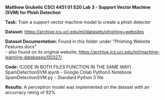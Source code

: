 **Matthew Grubelic 
CSCI 4451 01 S20 
Lab 3 - Support Vector Machine (SVM) for Phish Detection**



**Task:** Train a support vector machine model to create a phish detector

**Dataset:** https://archive.ics.uci.edu/ml/datasets/phishing+websites

**Dataset Documentation:** Found in this folder under "Phishing Website Features.docx"
	<br/>- also found on its original website, https://archive.ics.uci.edu/ml/machine-learning-databases/00327/
	
**Code:** 	(CODE IN BOTH FILES FUNCTION IN THE SAME WAY) 	<br/>
	SpamDetectionSVM.ipynb - Google Colab Python3 Notebook	<br/>
	SpamDetectionSVM.py - Standard Python 3 file 
	
	
**Results:** A perceptron model was implemented on the dataset with an accurracy rating of 92%
